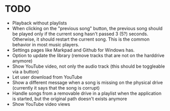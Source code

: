 # TODO

- Playback without playlists
- When clicking on the "previous song" button, the previous song should be played only if the current song hasn't passed 3 (5?) seconds. Otherwise, it should restart the current song. This is the common behavior in most music players.
- Settings pages like Markpad and Github for Windows has.
- Option to update the library (remove tracks that are not on the harddrive anymore)
- Show YouTube video, not only the audio track (this should be toggleable via a button)
- Let user download from YouTube
- Show a different message when a song is missing on the physical drive (currently it says that the song is corrupt)
- Handle songs from a removable drive in a playlist when the application is started, but the original path doesn't exists anymore
- Show YouTube video views